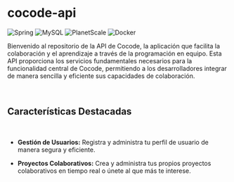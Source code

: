 # cocode-api

![Spring](https://img.shields.io/badge/spring-%236DB33F.svg?style=for-the-badge&logo=spring&logoColor=white) ![MySQL](https://img.shields.io/badge/mysql-%2300f.svg?style=for-the-badge&logo=mysql&logoColor=white) ![PlanetScale](https://img.shields.io/badge/planetscale-%23000000.svg?style=for-the-badge&logo=planetscale&logoColor=white) ![Docker](https://img.shields.io/badge/docker-%230db7ed.svg?style=for-the-badge&logo=docker&logoColor=white)

Bienvenido al repositorio de la API de Cocode, la aplicación que facilita la colaboración y el aprendizaje a través de la programación en equipo. Esta API proporciona los servicios fundamentales necesarios para la funcionalidad central de Cocode, permitiendo a los desarrolladores integrar de manera sencilla y eficiente sus capacidades de colaboración.

<br>

## Características Destacadas

<br>

- **Gestión de Usuarios:** Registra y administra tu perfil de usuario de manera segura y eficiente.
  
- **Proyectos Colaborativos:** Crea y administra tus propios proyectos colaborativos en tiempo real o únete al que más te interese.

<br>





